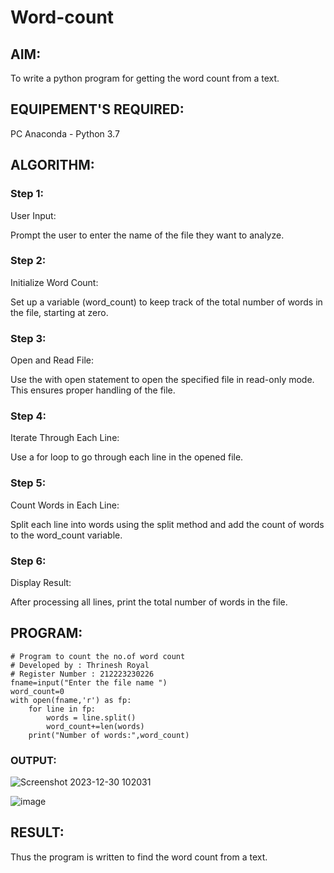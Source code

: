 # Word-count
## AIM:
To write a python program for getting the word count from a text.
## EQUIPEMENT'S REQUIRED: 
PC
Anaconda - Python 3.7
## ALGORITHM: 
### Step 1:
User Input:

Prompt the user to enter the name of the file they want to analyze.
### Step 2:
Initialize Word Count:

Set up a variable (word_count) to keep track of the total number of words in the file, starting at zero.
### Step 3:
Open and Read File:

Use the with open statement to open the specified file in read-only mode. This ensures proper handling of the file.
### Step 4:
Iterate Through Each Line:

Use a for loop to go through each line in the opened file.
### Step 5:
Count Words in Each Line:

Split each line into words using the split method and add the count of words to the word_count variable.
### Step 6:
Display Result:

After processing all lines, print the total number of words in the file.

## PROGRAM:
```
# Program to count the no.of word count
# Developed by : Thrinesh Royal
# Register Number : 212223230226
fname=input("Enter the file name ")
word_count=0
with open(fname,'r') as fp:
    for line in fp:
        words = line.split()
        word_count+=len(words)
    print("Number of words:",word_count)
```
### OUTPUT:
![Screenshot 2023-12-30 102031](https://github.com/Thrineshroyal/Word-count/assets/145741928/14fb4f1c-2b1d-4bed-a0f9-3531a7102865)

![image](https://github.com/SANTHAN-2006/Word-count/assets/80164014/27dfd8d5-cc38-4ddd-ae54-b71e768492fa)

## RESULT:
Thus the program is written to find the word count from a text.
